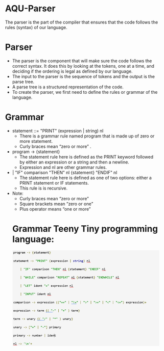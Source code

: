 # AQU-Parser
The parser is the part of the compiler that ensures that the code follows the rules (syntax) of our language.
# Parser
<ul>
  <li>The parser is the component that will make sure the code follows the correct syntax. It does this by looking at the tokens, one at a time, and deciding if the ordering is legal as defined by our language.</li>
  <li>The input to the parser is the sequence of tokens and the output is the parse tree.</li>
  <li>A parse tree is a structured representation of the code.</li>
  <li>To create the parser, we first need to define the rules or grammar of the language.</li>
</ul>  


# Grammar
<ul>
 <li> statement ::= "PRINT" (expression | string) nl <ul>
     <li>There is a grammar rule named program that is made up of zero or more statement.</li>
     <li>Curly braces mean “zero or more” .</li> </ul>
  </li>
  
   <li> program -> {statement} <ul>
     <li>The statement rule here is defined as the PRINT keyword followed by either an expression or a string and then a newline.</li>
     <li>Expression and nl are other grammar rules. </li> </ul>
  </li>
  
  <li> | "IF" comparison "THEN" nl {statement} "ENDIF" nl <ul>
     <li>The statement rule here is defined as one of two options: either a PRINT statement or IF statements. </li>
     <li>This rule is is recursive. </li> </ul>
   
  </li>
    
   <li>Note: <ul>
      <li>Curly braces mean “zero or more”    </li>
   <li>Square brackets mean “zero or one” </li>
   <li> Plus operator means “one or more”  </li> 
  </li>
  
</ul>

  
 
 
#  Grammar Teeny Tiny programming language:
![Grammar](Capture.PNG)
